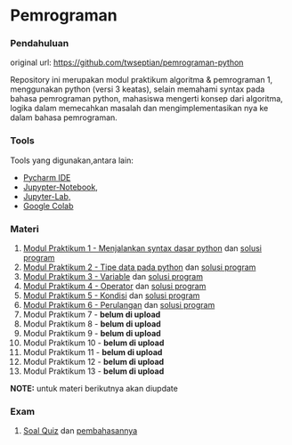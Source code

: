 # Pemrograman

### Pendahuluan

original url: https://github.com/twseptian/pemrograman-python

Repository ini merupakan modul praktikum algoritma & pemrograman 1, menggunakan python (versi 3 keatas), selain memahami syntax pada bahasa pemrograman python, mahasiswa mengerti konsep dari algoritma, logika dalam memecahkan masalah dan mengimplementasikan nya ke dalam bahasa pemrograman. 

### Tools
Tools yang digunakan,antara lain: 
- [Pycharm IDE](https://www.jetbrains.com/pycharm/)
- [Jupypter-Notebook](https://jupyter.org/), 
- [Jupyter-Lab,](https://jupyterlab.readthedocs.io/en/stable/)
- [Google Colab](colab.research.google.com)

### Materi
1. [Modul Praktikum 1 - Menjalankan syntax dasar python](https://nbviewer.jupyter.org/github/twseptian/pemrograman-python/blob/master/notebooks/modul-1-menjalankan-python.ipynb) dan [solusi program ]()
2. [Modul Praktikum 2 - Tipe data pada python](https://nbviewer.jupyter.org/github/twseptian/pemrograman-python/blob/master/notebooks/modul-2-tipe-data.ipynb) dan [solusi program ]()
3. [Modul Praktikum 3 - Variable](https://nbviewer.jupyter.org/github/twseptian/pemrograman-python/blob/master/notebooks/modul-3-variable.ipynb) dan [solusi program ]()
4. [Modul Praktikum 4 - Operator](https://nbviewer.jupyter.org/github/twseptian/pemrograman-python/blob/master/notebooks/modul-4-operator.ipynb) dan [solusi program ]()
5. [Modul Praktikum 5 - Kondisi](https://nbviewer.jupyter.org/github/twseptian/pemrograman-python/blob/master/notebooks/modul-5-kondisi.ipynb) dan [solusi program ]()
6. [Modul Praktikum 6 - Perulangan](https://nbviewer.jupyter.org/github/twseptian/pemrograman-python/blob/master/notebooks/modul-6-perulangan.ipynb) dan [solusi program ]()
7. Modul Praktikum 7 - **belum di upload**
8. Modul Praktikum 8 - **belum di upload**
9. Modul Praktikum 9 - **belum di upload**
10. Modul Praktikum 10 - **belum di upload**
11. Modul Praktikum 11 -  **belum di upload**
12. Modul Praktikum 12 -  **belum di upload**
13. Modul Praktikum 13 -  **belum di upload**

**NOTE:** untuk materi berikutnya akan diupdate


### Exam
1. [Soal Quiz](https://github.com/twseptian/pemrograman-python/blob/master/documents/soal-kuis.pdf) dan [pembahasannya](https://github.com/twseptian/pemrograman-python/tree/master/scripts)

